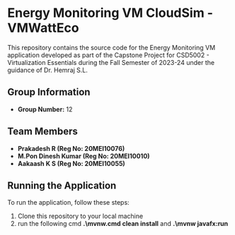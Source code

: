 # Energy Monitoring VM CloudSim - VMWattEco

This repository contains the source code for the Energy Monitoring VM application developed as part of the Capstone Project for CSD5002 - Virtualization Essentials during the Fall Semester of 2023-24 under the guidance of Dr. Hemraj S.L.

## Group Information
- **Group Number:** 12

## Team Members
- **Prakadesh R (Reg No: 20MEI10076)**
- **M.Pon Dinesh Kumar (Reg No: 20MEI10010)**
-  **Aakaash K S (Reg No: 20MEI10055)**


## Running the Application

To run the application, follow these steps:

1. Clone this repository to your local machine
2. run the following cmd
**.\mvnw.cmd clean install** and 
**.\mvnw javafx:run**

